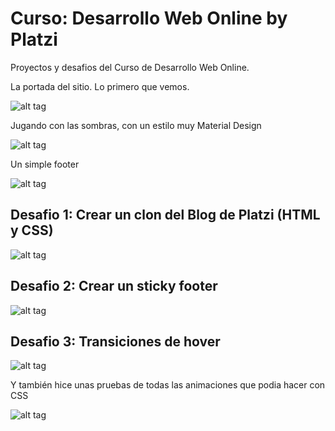 # Curso: Desarrollo Web Online by Platzi
Proyectos y desafios del Curso de Desarrollo Web Online.

La portada del sitio. Lo primero que vemos.

![alt tag](http://i.imgur.com/o8FNkc6.png)

Jugando con las sombras, con un estilo muy Material Design

![alt tag](http://i.imgur.com/jgSUD74.png)

Un simple footer

![alt tag](http://i.imgur.com/Sv7C49b.png)

## Desafio 1: Crear un clon del Blog de Platzi (HTML y CSS)

![alt tag](http://i.imgur.com/XGcIhGO.png)

## Desafio 2: Crear un sticky footer

![alt tag](http://i.imgur.com/FjZeG04.png)

## Desafio 3: Transiciones de hover

![alt tag](http://i.giphy.com/l0MYGCJFSwxVT7s9a.gif)

Y también hice unas pruebas de todas las animaciones que podia hacer con CSS

![alt tag](http://i.giphy.com/26ufnEWdST7QZunoQ.gif)
